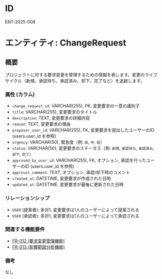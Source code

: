 # ID

ENT-2025-008

# エンティティ: ChangeRequest

## 概要

プロジェクトに対する要求変更を管理するための情報を表します。変更のライフサイクル（新規、承認待ち、承認済み、却下、完了など）を追跡します。

### 属性 (カラム)

- `change_request_id`: VARCHAR(255), PK, 変更要求の一意の識別子
- `title`: VARCHAR(255), 変更要求のタイトル
- `description`: TEXT, 変更要求の詳細内容
- `reason`: TEXT, 変更要求の理由
- `proposer_user_id`: VARCHAR(255), FK, 変更要求を提出したユーザーのID
  (users.user_id を参照)
- `urgency`: VARCHAR(50), 緊急度（例: `高`, `中`, `低`）
- `status`: VARCHAR(50), 変更要求のステータス（例: `新規`, `承認待ち`,
  `承認済み`, `却下`, `完了`）
- `approved_by_user_id`: VARCHAR(255), FK, オプション, 承認を行ったユーザーのID
  (users.user_id を参照)
- `approval_comment`: TEXT, オプション, 承認/却下時のコメント
- `created_at`: DATETIME, 変更要求が作成された日時
- `updated_at`: DATETIME, 変更要求が最後に更新された日時

### リレーションシップ

- `USER` (提案者): 多対1, 変更要求は1人のユーザーによって提案される
- `USER` (承認者): 多対1, 変更要求は1人のユーザーによって承認される

### 関連する機能要件

- [FR-012 (要求変更管理機能)](../../requirements/functional-requirements/fr-012-change-request-management-function.md)
- [FR-013 (影響範囲分析機能)](../../requirements/functional-requirements/fr-013-impact-analysis-function.md)

### 備考

なし
